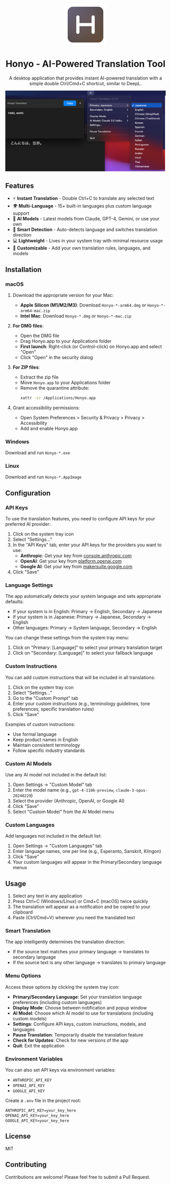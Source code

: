 <div align="center">
  <img src="assets/icon.svg" width="128" height="128" alt="Honyo Icon">

  # Honyo - AI-Powered Translation Tool

  A desktop application that provides instant AI-powered translation with a simple double Ctrl/Cmd+C shortcut, similar to DeepL.

  ![Honyo screenshot](assets/screenshot.png)
</div>


## Features

- ⚡ **Instant Translation** - Double Ctrl+C to translate any selected text
- 🌍 **Multi-Language** - 15+ built-in languages plus custom language support
- 🤖 **AI Models** - Latest models from Claude, GPT-4, Gemini, or use your own
- 🔄 **Smart Detection** - Auto-detects language and switches translation direction
- 💻 **Lightweight** - Lives in your system tray with minimal resource usage
- 🎯 **Customizable** - Add your own translation rules, languages, and models

## Installation

### macOS

1. Download the appropriate version for your Mac:
   - **Apple Silicon (M1/M2/M3)**: Download `Honyo-*-arm64.dmg` or `Honyo-*-arm64-mac.zip`
   - **Intel Mac**: Download `Honyo-*.dmg` or `Honyo-*-mac.zip`

2. **For DMG files**:
   - Open the DMG file
   - Drag Honyo.app to your Applications folder
   - **First launch**: Right-click (or Control-click) on Honyo.app and select "Open"
   - Click "Open" in the security dialog

3. **For ZIP files**:
   - Extract the zip file
   - Move `Honyo.app` to your Applications folder
   - Remove the quarantine attribute:
     ```bash
     xattr -cr /Applications/Honyo.app
     ```

4. Grant accessibility permissions:
   - Open System Preferences > Security & Privacy > Privacy > Accessibility
   - Add and enable Honyo.app

### Windows

Download and run `Honyo-*.exe`

### Linux

Download and run `Honyo-*.AppImage`

## Configuration

### API Keys

To use the translation features, you need to configure API keys for your preferred AI provider:

1. Click on the system tray icon
2. Select "Settings..."
3. In the "API Keys" tab, enter your API keys for the providers you want to use:
   - **Anthropic**: Get your key from [console.anthropic.com](https://console.anthropic.com/)
   - **OpenAI**: Get your key from [platform.openai.com](https://platform.openai.com/api-keys)
   - **Google AI**: Get your key from [makersuite.google.com](https://makersuite.google.com/app/apikey)
4. Click "Save"

### Language Settings

The app automatically detects your system language and sets appropriate defaults:
- If your system is in English: Primary → English, Secondary → Japanese
- If your system is in Japanese: Primary → Japanese, Secondary → English
- Other languages: Primary → System language, Secondary → English

You can change these settings from the system tray menu:
1. Click on "Primary: [Language]" to select your primary translation target
2. Click on "Secondary: [Language]" to select your fallback language

### Custom Instructions

You can add custom instructions that will be included in all translations:

1. Click on the system tray icon
2. Select "Settings..."
3. Go to the "Custom Prompt" tab
4. Enter your custom instructions (e.g., terminology guidelines, tone preferences, specific translation rules)
5. Click "Save"

Examples of custom instructions:
- Use formal language
- Keep product names in English
- Maintain consistent terminology
- Follow specific industry standards

### Custom AI Models

Use any AI model not included in the default list:

1. Open Settings → "Custom Model" tab
2. Enter the model name (e.g., `gpt-4-1106-preview`, `claude-3-opus-20240229`)
3. Select the provider (Anthropic, OpenAI, or Google AI)
4. Click "Save"
5. Select "Custom Model" from the AI Model menu

### Custom Languages

Add languages not included in the default list:

1. Open Settings → "Custom Languages" tab
2. Enter language names, one per line (e.g., Esperanto, Sanskrit, Klingon)
3. Click "Save"
4. Your custom languages will appear in the Primary/Secondary language menus

## Usage

1. Select any text in any application
2. Press Ctrl+C (Windows/Linux) or Cmd+C (macOS) twice quickly
3. The translation will appear as a notification and be copied to your clipboard
4. Paste (Ctrl/Cmd+V) wherever you need the translated text

### Smart Translation

The app intelligently determines the translation direction:
- If the source text matches your primary language → translates to secondary language
- If the source text is any other language → translates to primary language

### Menu Options

Access these options by clicking the system tray icon:
- **Primary/Secondary Language**: Set your translation language preferences (including custom languages)
- **Display Mode**: Choose between notification and popup window
- **AI Model**: Choose which AI model to use for translations (including custom models)
- **Settings**: Configure API keys, custom instructions, models, and languages
- **Pause Translation**: Temporarily disable the translation feature
- **Check for Updates**: Check for new versions of the app
- **Quit**: Exit the application

### Environment Variables

You can also set API keys via environment variables:
- `ANTHROPIC_API_KEY`
- `OPENAI_API_KEY`
- `GOOGLE_API_KEY`

Create a `.env` file in the project root:
```env
ANTHROPIC_API_KEY=your_key_here
OPENAI_API_KEY=your_key_here
GOOGLE_API_KEY=your_key_here
```

## License

MIT

## Contributing

Contributions are welcome! Please feel free to submit a Pull Request.

